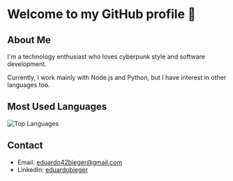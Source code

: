 # Welcome to my GitHub profile 👋

## About Me
I'm a technology enthusiast who loves cyberpunk style and software development.

Currently, I work mainly with Node.js and Python, but I have interest in other languages too.

## Most Used Languages
![Top Languages](https://github-readme-stats.vercel.app/api/top-langs/?username=eduardobieger&layout=compact&theme=radical)

## Contact
- Email: eduardo42bieger@gmail.com 
- LinkedIn: [eduardobieger](https://www.linkedin.com/in/eduardo-bieger/)
